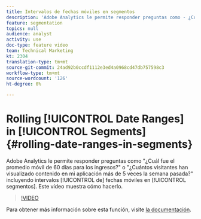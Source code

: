 ```yaml
---
title: Intervalos de fechas móviles en segmentos
description: 'Adobe Analytics le permite responder preguntas como - ¿Cuál fue el promedio móvil de 60 días para los ingresos? o bien: ¿cuántos visitantes vieron el contenido en mi aplicación más de 5 veces en la semana pasada? incluyendo intervalos de fechas móviles en segmentos. Este vídeo muestra cómo hacerlo.'
feature: segmentation
topics: null
audience: analyst
activity: use
doc-type: feature video
team: Technical Marketing
kt: 2304
translation-type: tm+mt
source-git-commit: 24ad92b0ccdf1112e3ed4a0968cd47db757598c3
workflow-type: tm+mt
source-wordcount: '126'
ht-degree: 0%

---
```



# Rolling [!UICONTROL Date Ranges] in [!UICONTROL Segments] {#rolling-date-ranges-in-segments}

Adobe Analytics le permite responder preguntas como &quot;¿Cuál fue el promedio móvil de 60 días para los ingresos?&quot; o &quot;¿Cuántos visitantes han visualizado contenido en mi aplicación más de 5 veces la semana pasada?&quot; incluyendo intervalos [!UICONTROL de] fechas móviles en [!UICONTROL segmentos]. Este vídeo muestra cómo hacerlo.

>[!VIDEO](https://video.tv.adobe.com/v/25403/?quality=12)

Para obtener más información sobre esta función, visite [la documentación](https://marketing.adobe.com/resources/help/en_US/analytics/segment/index.html?f=seg_build_ui).

